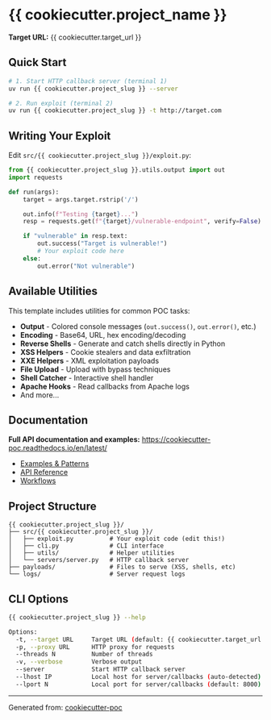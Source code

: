 # {{ cookiecutter.project_name }}

**Target URL:** {{ cookiecutter.target_url }}

## Quick Start

```bash
# 1. Start HTTP callback server (terminal 1)
uv run {{ cookiecutter.project_slug }} --server

# 2. Run exploit (terminal 2)
uv run {{ cookiecutter.project_slug }} -t http://target.com
```

## Writing Your Exploit

Edit `src/{{ cookiecutter.project_slug }}/exploit.py`:

```python
from {{ cookiecutter.project_slug }}.utils.output import out
import requests

def run(args):
    target = args.target.rstrip('/')

    out.info(f"Testing {target}...")
    resp = requests.get(f"{target}/vulnerable-endpoint", verify=False)

    if "vulnerable" in resp.text:
        out.success("Target is vulnerable!")
        # Your exploit code here
    else:
        out.error("Not vulnerable")
```

## Available Utilities

This template includes utilities for common POC tasks:

- **Output** - Colored console messages (`out.success()`, `out.error()`, etc.)
- **Encoding** - Base64, URL, hex encoding/decoding
- **Reverse Shells** - Generate and catch shells directly in Python
- **XSS Helpers** - Cookie stealers and data exfiltration
- **XXE Helpers** - XML exploitation payloads
- **File Upload** - Upload with bypass techniques
- **Shell Catcher** - Interactive shell handler
- **Apache Hooks** - Read callbacks from Apache logs
- And more...

## Documentation

**Full API documentation and examples:**
https://cookiecutter-poc.readthedocs.io/en/latest/

- [Examples & Patterns](https://cookiecutter-poc.readthedocs.io/en/latest/examples.html)
- [API Reference](https://cookiecutter-poc.readthedocs.io/en/latest/api/index.html)
- [Workflows](https://cookiecutter-poc.readthedocs.io/en/latest/workflows.html)

## Project Structure

```
{{ cookiecutter.project_slug }}/
├── src/{{ cookiecutter.project_slug }}/
│   ├── exploit.py          # Your exploit code (edit this!)
│   ├── cli.py              # CLI interface
│   ├── utils/              # Helper utilities
│   └── servers/server.py   # HTTP callback server
├── payloads/               # Files to serve (XSS, shells, etc)
└── logs/                   # Server request logs
```

## CLI Options

```bash
{{ cookiecutter.project_slug }} --help

Options:
  -t, --target URL     Target URL (default: {{ cookiecutter.target_url }})
  -p, --proxy URL      HTTP proxy for requests
  --threads N          Number of threads
  -v, --verbose        Verbose output
  --server             Start HTTP callback server
  --lhost IP           Local host for server/callbacks (auto-detected)
  --lport N            Local port for server/callbacks (default: 8000)
```

---

Generated from: [cookiecutter-poc](https://github.com/kwkeefer/cookiecutter-poc)
